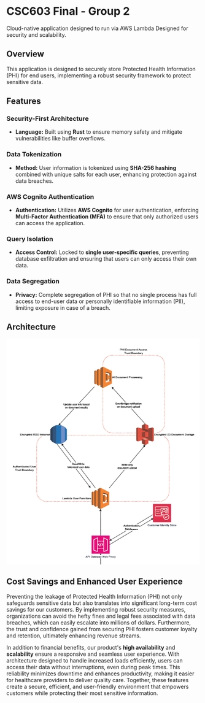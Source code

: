 # CSC603 Final - Group 2

Cloud-native application designed to run via AWS Lambda
Designed for security and scalability.

## Overview
This application is designed to securely store Protected Health Information (PHI) for end users, implementing a robust security framework to protect sensitive data. 

## Features

### Security-First Architecture
- **Language:** Built using **Rust** to ensure memory safety and mitigate vulnerabilities like buffer overflows.

### Data Tokenization
- **Method:** User information is tokenized using **SHA-256 hashing** combined with unique salts for each user, enhancing protection against data breaches.

### AWS Cognito Authentication
- **Authentication:** Utilizes **AWS Cognito** for user authentication, enforcing **Multi-Factor Authentication (MFA)** to ensure that only authorized users can access the application.

### Query Isolation
- **Access Control:** Locked to **single user-specific queries**, preventing database exfiltration and ensuring that users can only access their own data.

### Data Segregation
- **Privacy:** Complete segregation of PHI so that no single process has full access to end-user data or personally identifiable information (PII), limiting exposure in case of a breach.

## Architecture

![Project Architecture](images/aws_architecture.png)

## Cost Savings and Enhanced User Experience

Preventing the leakage of Protected Health Information (PHI) not only safeguards sensitive data but also translates into significant long-term cost savings for our customers. By implementing robust security measures, organizations can avoid the hefty fines and legal fees associated with data breaches, which can easily escalate into millions of dollars. Furthermore, the trust and confidence gained from securing PHI fosters customer loyalty and retention, ultimately enhancing revenue streams.

In addition to financial benefits, our product's **high availability** and **scalability** ensure a responsive and seamless user experience. With architecture designed to handle increased loads efficiently, users can access their data without interruptions, even during peak times. This reliability minimizes downtime and enhances productivity, making it easier for healthcare providers to deliver quality care. Together, these features create a secure, efficient, and user-friendly environment that empowers customers while protecting their most sensitive information.